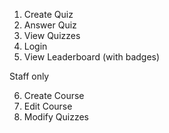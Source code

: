 1. Create Quiz
2. Answer Quiz
3. View Quizzes
4. Login
5. View Leaderboard (with badges)

Staff only

6. Create Course
7. Edit Course
8. Modify Quizzes